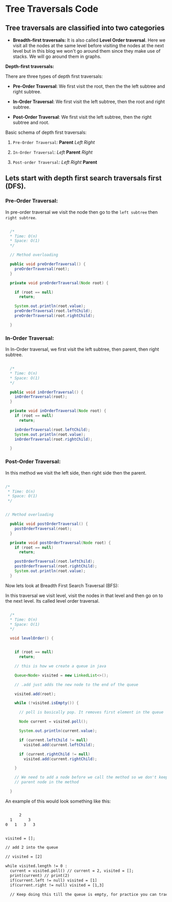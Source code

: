# Tree Traversals Code

## Tree traversals are classified into two categories

- **Breadth-first traversals:** It is also called **Level Order traversal**. Here we visit all the nodes at the same level before visiting the
  nodes at the next level but in this blog we won't go around them since they make use of stacks. We will go around them in graphs.

**Depth-first traversals:**

There are three types of depth first traversals:

- **Pre-Order Traversal**: We first visit the root, then the the left subtree and right subtree.

- **In-Order Traversal**: We first visit the left subtree, then the root and right subtree.

- **Post-Order Traversal**: We first visit the left subtree, then the right subtree and root.

Basic schema of depth first traversals:

1. `Pre-Order Traversal`: **Parent** _Left_ _Right_

2. `In-Order Traversal`: _Left_ **Parent** _Right_

3. `Post-order Traversal`: _Left_ _Right_ **Parent**

## Lets start with depth first search traversals first (DFS).

### Pre-Order Traversal:

In pre-order traversal we visit the node then go to the `left subtree` then `right subtree`.

```java:preOrder.java

  /*
  * Time: O(n)
  * Space: O(1)
  */

  // Method overloading

  public void preOrderTraversal() {
    preOrderTraversal(root);
  }

  private void preOrderTraversal(Node root) {

    if (root == null)
      return;

    System.out.println(root.value);
    preOrderTraversal(root.leftChild);
    preOrderTraversal(root.rightChild);

  }

```

### In-Order Traversal:

In In-Order traversal, we first visit the left subtree, then parent, then right subtree.

```JAVA:inOrderTraversal.java

  /*
  * Time: O(n)
  * Space: O(1)
  */

  public void inOrderTraversal() {
    inOrderTraversal(root);
  }

  private void inOrderTraversal(Node root) {
    if (root == null)
      return;

    inOrderTraversal(root.leftChild);
    System.out.println(root.value);
    inOrderTraversal(root.rightChild);

  }
```

### Post-Order Traversal:

In this method we visit the left side, then right side then the parent.

```JAVA:postOrderTraversal.java

/*
 * Time: O(n)
 * Space: O(1)
 */


// Method overloading

  public void postOrderTraversal() {
    postOrderTraversal(root);
  }

  private void postOrderTraversal(Node root) {
    if (root == null)
      return;

    postOrderTraversal(root.leftChild);
    postOrderTraversal(root.rightChild);
    System.out.println(root.value);
  }
```

Now lets look at Breadth First Search Traversal (BFS):

In this traversal we visit level, visit the nodes in that level and then go on to the next level. Its called level order traversal.

```Java:levelOrderTraversal.java

  /*
  * Time: O(n)
  * Space: O(1)
  */

  void levelOrder() {


    if (root == null)
      return;

    // this is how we create a queue in java

    Queue<Node> visited = new LinkedList<>();

    // .add just adds the new node to the end of the queue

    visited.add(root);

    while (!visited.isEmpty()) {

      // poll is basically pop. It removes first element in the queue

      Node current = visited.poll();

      System.out.println(current.value);

      if (current.leftChild != null)
        visited.add(current.leftChild);

      if (current.rightChild != null)
        visited.add(current.rightChild);

    }

    // We need to add a node before we call the method so we don't keep calling the
    // parent node in the method

  }

```

An example of this would look something like this:

```js:example.txt

      2
  1       3
0   1   3   3


visited = [];

// add 2 into the queue

// visited = [2]

while visited.length != 0 :
  current = visited.poll() // current = 2, visited = [];
  print(current) // print(2)
  if(current.left != null) visited = [1]
  if(current.right != null) visited = [1,3]

  // Keep doing this till the queue is empty, for practice you can trace this by yourself

```
